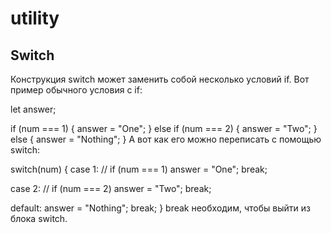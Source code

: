 # utility
## Switch
Конструкция switch может заменить собой несколько условий if. Вот пример обычного условия с if:

let answer;

if (num === 1) {
  answer = "One";
} else if (num === 2) {
  answer = "Two";
} else {
  answer = "Nothing";
}
А вот как его можно переписать с помощью switch:

switch(num) {
  case 1:  // if (num === 1)
    answer = "One";
    break;

  case 2:  // if (num === 2)
    answer = "Two";
    break;

  default:
    answer = "Nothing";
    break;
}
break необходим, чтобы выйти из блока switch.
